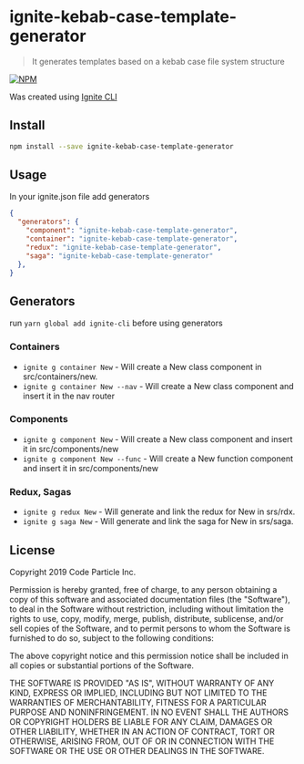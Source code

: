 # ignite-kebab-case-template-generator #

> It generates templates based on a kebab case file system structure

[![NPM](https://img.shields.io/npm/v/ignite-kebab-case-template-generator.svg)](https://www.npmjs.com/package/ignite-kebab-case-template-generator)

Was created using [Ignite CLI](https://github.com/infinitered/ignite/blob/master/docs/advanced-guides/creating-generators.md)

## Install

```bash
npm install --save ignite-kebab-case-template-generator
```

## Usage
In your ignite.json file add generators
```json
{
  "generators": {
    "component": "ignite-kebab-case-template-generator",
    "container": "ignite-kebab-case-template-generator",
    "redux": "ignite-kebab-case-template-generator",
    "saga": "ignite-kebab-case-template-generator"
  },
}
```

## Generators
run `yarn global add ignite-cli` before using generators

### Containers
- `ignite g container New` - Will create a New class component in src/containers/new.
- `ignite g container New --nav` - Will create a New class component and insert it in the nav router

### Components
- `ignite g component New` - Will create a New class component and insert it in src/components/new
- `ignite g component New --func` - Will create a New function component and insert it in src/components/new

### Redux, Sagas
- `ignite g redux New` - Will generate and link the redux for New in srs/rdx.
- `ignite g saga New` - Will generate and link the saga for New in srs/saga.

## License

Copyright 2019 Code Particle Inc.

Permission is hereby granted, free of charge, to any person obtaining a copy of this software and associated documentation files (the "Software"), to deal in the Software without restriction, including without limitation the rights to use, copy, modify, merge, publish, distribute, sublicense, and/or sell copies of the Software, and to permit persons to whom the Software is furnished to do so, subject to the following conditions:

The above copyright notice and this permission notice shall be included in all copies or substantial portions of the Software.

THE SOFTWARE IS PROVIDED "AS IS", WITHOUT WARRANTY OF ANY KIND, EXPRESS OR IMPLIED, INCLUDING BUT NOT LIMITED TO THE WARRANTIES OF MERCHANTABILITY, FITNESS FOR A PARTICULAR PURPOSE AND NONINFRINGEMENT. IN NO EVENT SHALL THE AUTHORS OR COPYRIGHT HOLDERS BE LIABLE FOR ANY CLAIM, DAMAGES OR OTHER LIABILITY, WHETHER IN AN ACTION OF CONTRACT, TORT OR OTHERWISE, ARISING FROM, OUT OF OR IN CONNECTION WITH THE SOFTWARE OR THE USE OR OTHER DEALINGS IN THE SOFTWARE.
